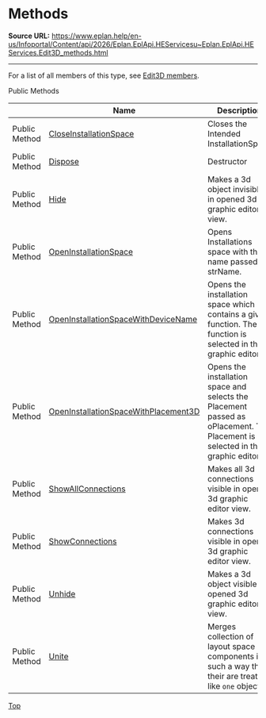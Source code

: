 # Methods

**Source URL:** https://www.eplan.help/en-us/Infoportal/Content/api/2026/Eplan.EplApi.HEServicesu~Eplan.EplApi.HEServices.Edit3D_methods.html

---

For a list of all members of this type, see [Edit3D members](Eplan.EplApi.HEServicesu~Eplan.EplApi.HEServices.Edit3D_members.html).

Public Methods

|  | Name | Description |
| --- | --- | --- |
| Public Method | [CloseInstallationSpace](Eplan.EplApi.HEServicesu~Eplan.EplApi.HEServices.Edit3D~CloseInstallationSpace.html) | Closes the Intended InstallationSpace |
| Public Method | [Dispose](Eplan.EplApi.HEServicesu~Eplan.EplApi.HEServices.Edit3D~Dispose().html) | Destructor |
| Public Method | [Hide](Eplan.EplApi.HEServicesu~Eplan.EplApi.HEServices.Edit3D~Hide.html) | Makes a 3d object invisible in opened 3d graphic editor view. |
| Public Method | [OpenInstallationSpace](Eplan.EplApi.HEServicesu~Eplan.EplApi.HEServices.Edit3D~OpenInstallationSpace.html) | Opens Installations space with the name passed to strName. |
| Public Method | [OpenInstallationSpaceWithDeviceName](Eplan.EplApi.HEServicesu~Eplan.EplApi.HEServices.Edit3D~OpenInstallationSpaceWithDeviceName.html) | Opens the installation space which contains a given function. The function is selected in the graphic editor. |
| Public Method | [OpenInstallationSpaceWithPlacement3D](Eplan.EplApi.HEServicesu~Eplan.EplApi.HEServices.Edit3D~OpenInstallationSpaceWithPlacement3D.html) | Opens the installation space and selects the Placement passed as oPlacement. The Placement is selected in the graphic editor. |
| Public Method | [ShowAllConnections](Eplan.EplApi.HEServicesu~Eplan.EplApi.HEServices.Edit3D~ShowAllConnections.html) | Makes all 3d connections visible in opened 3d graphic editor view. |
| Public Method | [ShowConnections](Eplan.EplApi.HEServicesu~Eplan.EplApi.HEServices.Edit3D~ShowConnections.html) | Makes 3d connections visible in opened 3d graphic editor view. |
| Public Method | [Unhide](Eplan.EplApi.HEServicesu~Eplan.EplApi.HEServices.Edit3D~Unhide.html) | Makes a 3d object visible in opened 3d graphic editor view. |
| Public Method | [Unite](Eplan.EplApi.HEServicesu~Eplan.EplApi.HEServices.Edit3D~Unite.html) | Merges collection of layout space components in such a way that their are treated like `one` object. |

[Top](#top)
